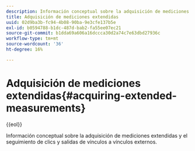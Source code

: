```yaml
---
description: Información conceptual sobre la adquisición de mediciones extendidas y el seguimiento de clics y salidas de vínculos a vínculos externos.
title: Adquisición de mediciones extendidas
uuid: 02d9ba3b-fc94-4b08-90ba-9e3cfe137b5e
exl-id: b0594788-b1dc-487d-bab2-fa55ee07ec21
source-git-commit: b1dda69a606a16dccca30d2a74c7e63dbd27936c
workflow-type: tm+mt
source-wordcount: '36'
ht-degree: 16%

---
```


# Adquisición de mediciones extendidas{#acquiring-extended-measurements}

{{eol}}

Información conceptual sobre la adquisición de mediciones extendidas y el seguimiento de clics y salidas de vínculos a vínculos externos.
